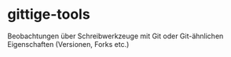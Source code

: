 gittige-tools
=============

Beobachtungen über Schreibwerkzeuge mit Git oder Git-ähnlichen Eigenschaften (Versionen, Forks etc.)